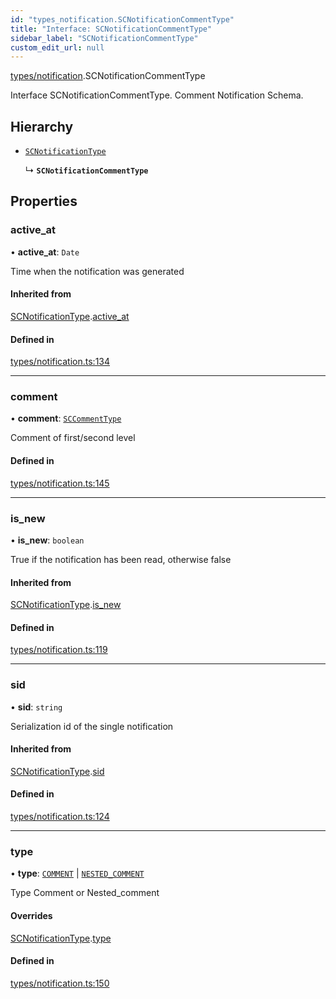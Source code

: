 ```yaml
---
id: "types_notification.SCNotificationCommentType"
title: "Interface: SCNotificationCommentType"
sidebar_label: "SCNotificationCommentType"
custom_edit_url: null
---
```


[types/notification](../modules/types_notification).SCNotificationCommentType

Interface SCNotificationCommentType.
Comment Notification Schema.

## Hierarchy

- [`SCNotificationType`](types_notification.SCNotificationType)

  ↳ **`SCNotificationCommentType`**

## Properties

### active\_at

• **active\_at**: `Date`

Time when the notification was generated

#### Inherited from

[SCNotificationType](types_notification.SCNotificationType).[active_at](types_notification.SCNotificationType#active_at)

#### Defined in

[types/notification.ts:134](https://github.com/selfcommunity/community-ui/blob/009afd8/packages/sc-core/src/types/notification.ts#L134)

___

### comment

• **comment**: [`SCCommentType`](types_comment.SCCommentType)

Comment of first/second level

#### Defined in

[types/notification.ts:145](https://github.com/selfcommunity/community-ui/blob/009afd8/packages/sc-core/src/types/notification.ts#L145)

___

### is\_new

• **is\_new**: `boolean`

True if the notification has been read, otherwise false

#### Inherited from

[SCNotificationType](types_notification.SCNotificationType).[is_new](types_notification.SCNotificationType#is_new)

#### Defined in

[types/notification.ts:119](https://github.com/selfcommunity/community-ui/blob/009afd8/packages/sc-core/src/types/notification.ts#L119)

___

### sid

• **sid**: `string`

Serialization id of the single notification

#### Inherited from

[SCNotificationType](types_notification.SCNotificationType).[sid](types_notification.SCNotificationType#sid)

#### Defined in

[types/notification.ts:124](https://github.com/selfcommunity/community-ui/blob/009afd8/packages/sc-core/src/types/notification.ts#L124)

___

### type

• **type**: [`COMMENT`](../enums/types_notification.SCNotificationTypologyType#comment) \| [`NESTED_COMMENT`](../enums/types_notification.SCNotificationTypologyType#nested_comment)

Type Comment or Nested_comment

#### Overrides

[SCNotificationType](types_notification.SCNotificationType).[type](types_notification.SCNotificationType#type)

#### Defined in

[types/notification.ts:150](https://github.com/selfcommunity/community-ui/blob/009afd8/packages/sc-core/src/types/notification.ts#L150)
